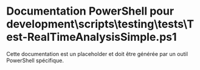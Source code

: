 # Documentation PowerShell pour development\scripts\testing\tests\Test-RealTimeAnalysisSimple.ps1

Cette documentation est un placeholder et doit être générée par un outil PowerShell spécifique.
